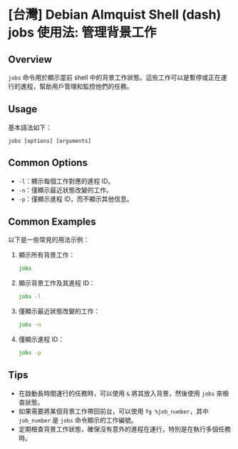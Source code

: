 # [台灣] Debian Almquist Shell (dash) jobs 使用法: 管理背景工作

## Overview
`jobs` 命令用於顯示當前 shell 中的背景工作狀態。這些工作可以是暫停或正在運行的進程，幫助用戶管理和監控他們的任務。

## Usage
基本語法如下：
```
jobs [options] [arguments]
```

## Common Options
- `-l`：顯示每個工作對應的進程 ID。
- `-n`：僅顯示最近狀態改變的工作。
- `-p`：僅顯示進程 ID，而不顯示其他信息。

## Common Examples
以下是一些常見的用法示例：

1. 顯示所有背景工作：
   ```sh
   jobs
   ```

2. 顯示背景工作及其進程 ID：
   ```sh
   jobs -l
   ```

3. 僅顯示最近狀態改變的工作：
   ```sh
   jobs -n
   ```

4. 僅顯示進程 ID：
   ```sh
   jobs -p
   ```

## Tips
- 在啟動長時間運行的任務時，可以使用 `&` 將其放入背景，然後使用 `jobs` 來檢查狀態。
- 如果需要將某個背景工作帶回前台，可以使用 `fg %job_number`，其中 `job_number` 是 `jobs` 命令顯示的工作編號。
- 定期檢查背景工作狀態，確保沒有意外的進程在運行，特別是在執行多個任務時。